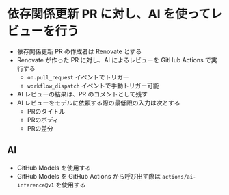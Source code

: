 # 依存関係更新 PR に対し、AI を使ってレビューを行う

- 依存関係更新 PR の作成者は Renovate とする
- Renovate が作った PR に対し、AI によるレビューを GitHub Actions で実行する
  - `on.pull_request` イベントでトリガー
  - `workflow_dispatch` イベントで手動トリガー可能
- AI レビューの結果は、PR のコメントとして残す
- AI レビューをモデルに依頼する際の最低限の入力は次とする
  - PRのタイトル
  - PRのボディ
  - PRの差分

## AI

- GitHub Models を使用する
- GitHub Models を GitHub Actions から呼び出す際は `actions/ai-inference@v1` を使用する
